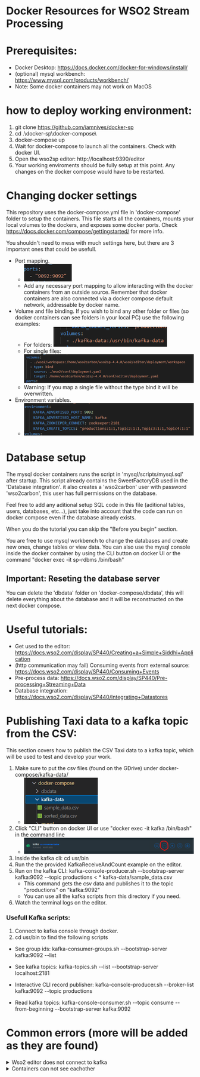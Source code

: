 # Docker Resources for WSO2 Stream Processing

# Prerequisites:
* Docker Desktop: https://docs.docker.com/docker-for-windows/install/
* (optional) mysql workbench: https://www.mysql.com/products/workbench/
* Note: Some docker containers may not work on MacOS

# how to deploy working environment:
1. git clone https://github.com/iamnives/docker-sp
2. cd .\docker-sp\docker-compose\
3. docker-compose up
4. Wait for docker-compose to launch all the containers. Check with docker UI.
4. Open the wso2sp editor: http://localhost:9390/editor
5. Your working enviroments should be fully setup at this point. Any changes on the docker compose would have to be restarted.

# Changing docker settings

This repository uses the docker-compose.yml file in 'docker-compose' folder to setup the containers. This file starts all the containers, mounts your local volumes to the dockers, and exposes some docker ports. Check https://docs.docker.com/compose/gettingstarted/ for more info.

You shouldn't need to mess with much settings here, but there are 3 important ones that could be usefull.
* Port mapping.
    * ![port](./images/portmap.png)
    * Add any necessary port mapping to allow interacting with the docker containers from an outside source. Remember that docker containers are also connected via a docker compose default network, addressable by docker name.
* Volume and file binding.
    If you wish to bind any other folder or files (so docker containers can see folders in your local PC) use the following examples:
    * For folders: ![volume](./images/volumemapping.png)
    * For single files: ![file](./images/bindfile.png)
    * Warning: If you map a single file without the type bind it will be overwritten.
* Environment variables.
    * ![env](./images/env.png)

# Database setup
The mysql docker containers runs the script in 'mysql/scripts/mysql.sql' after startup. This script already contains the SweetFactoryDB used in the 'Database integration'. it also creates a 'wso2carbon' user with password 'wso2carbon', this user has full permissions on the database. 

Feel free to add any aditional setup SQL code in this file (aditional tables, users, databases, etc...), just take into account that the code can run on docker compose even if the database already exists. 

When you do the tutorial you can skip the "Before you begin" section.

You are free to use mysql workbench to change the databases and create new ones, change tables or view data. You can also use the mysql console inside the docker container by using the CLI button on docker UI or the command "docker exec -it sp-rdbms /bin/bash"

## Important: Reseting the database server
You can delete the 'dbdata' folder on 'docker-compose/dbdata', this will delete everything about the database and it will be reconstructed on the next docker compose.

# Useful tutorials:
* Get used to the editor: https://docs.wso2.com/display/SP440/Creating+a+Simple+Siddhi+Application
* (http communication may fail) Consuming events from external source: https://docs.wso2.com/display/SP440/Consuming+Events
* Pre-process data: https://docs.wso2.com/display/SP440/Pre-processing+Streaming+Data
* Database integration: https://docs.wso2.com/display/SP440/Integrating+Datastores

# Publishing Taxi data to a kafka topic from the CSV:
This section covers how to publish the CSV Taxi data to a kafka topic, which will be used to test and develop your work.
1. Make sure to put the csv files (found on the GDrive) under docker-compose/kafka-data/
    * ![kafkadata](./images/kafka-csv.png)
2. Click "CLI" button on docker UI or use "docker exec -it kafka /bin/bash" in the command line
    * ![CLI](./images/kafka-cli.png)
3. Inside the kafka cli: cd usr/bin
4. Run the the provided KafkaReceiveAndCount example on the editor.
5. Run on the kafka CLI: kafka-console-producer.sh --bootstrap-server kafka:9092 --topic productions < * kafka-data/sample_data.csv
    * This command gets the csv data and publishes it to the topic "productions" on "kafka:9092"
    * You can use all the kafka scripts from this directory if you need.
6. Watch the terminal logs on the editor.

### Usefull Kafka scripts:
1. Connect to kafka console through docker. 
2. cd usr/bin to find the following scripts

* See group ids: kafka-consumer-groups.sh --bootstrap-server kafka:9092 --list
* See kafka topics: kafka-topics.sh --list --bootstrap-server localhost:2181

* Interactive CLI record publisher:  kafka-console-producer.sh --broker-list kafka:9092 --topic productions

* Read kafka topics: kafka-console-consumer.sh --topic consume --from-beginning --bootstrap-server kafka:9092


# Common errors (more will be added as they are found)
<details>
<summary>Wso2 editor does not connect to kafka</summary>
Make sure to use 'kafka' as the url identifier and not 'localhost' or an IP. ex 'kafka:9092'
</details>

<details>
<summary>Containers can not see eachother</summary>
Containers are connected though the docker-compose default network. Use the address with the containter name instead of an IP address. ex: 'jdbc:mysql://sp-rdbms:3306'
</details>


